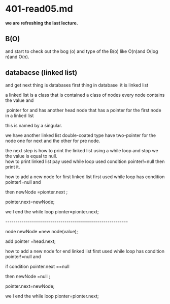 # 401-read05.md
**we are refreshing the last lecture.**
## B(O)
and start to check out the bog (o) and type of the B(o) like O(n)and O(log n)and O(n).<br />
## databacse (linked list) 

and get next thing is databases first thing in database  it is linked list  <br />

a linked list is a class that is contained a class of nodes every node contains the value and<br />

 pointer for and has another head node that has a pointer for the first node in a linked list<br />

this is named by a singular.<br />

we have another linked list double-coated type have two-pointer for the node one for next and the other for pre node.<br />

the next step is how to print the linked list using a while loop and stop we the value is equal to null.<br />
how to print linked list pay used while loop used condition pointer!=null then print it.<br />

how to add a new node for first linked list first used while loop has condition pointer!=null and  <br />

then newNode =pionter.next ;<br />

pointer.next=newNode;<br />

we I end the while loop pionter=pionter.next;<br />

------------------------------------------------------------<br />

node newNode =new node(value);<br />

add pointer =head.next;<br />

how to add a new node for end linked list first used while loop has condition pointer!=null and  <br />

if condition pointer.next ==null  <br />

then newNode =null ;<br />

pointer.next=newNode;<br />

we I end the while loop pionter=pionter.next;<br />









